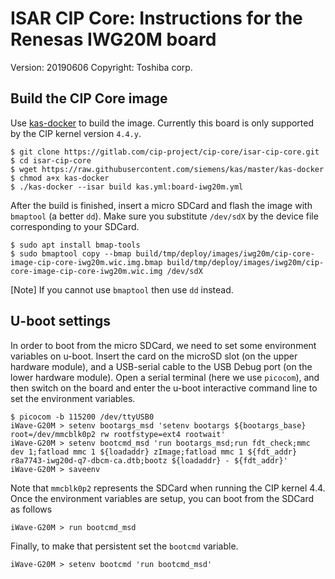 # ISAR CIP Core: Instructions for the Renesas IWG20M board

Version: 20190606
Copyright: Toshiba corp.

## Build the CIP Core image

Use [kas-docker](https://github.com/siemens/kas/blob/master/kas-docker) to build the image. Currently this board is only supported by the CIP kernel version `4.4.y`.

```
$ git clone https://gitlab.com/cip-project/cip-core/isar-cip-core.git
$ cd isar-cip-core
$ wget https://raw.githubusercontent.com/siemens/kas/master/kas-docker
$ chmod a+x kas-docker
$ ./kas-docker --isar build kas.yml:board-iwg20m.yml
```

After the build is finished, insert a micro SDCard and flash the image with `bmaptool` (a better `dd`). Make sure you substitute `/dev/sdX` by the device file corresponding to your SDCard.

```
$ sudo apt install bmap-tools
$ sudo bmaptool copy --bmap build/tmp/deploy/images/iwg20m/cip-core-image-cip-core-iwg20m.wic.img.bmap build/tmp/deploy/images/iwg20m/cip-core-image-cip-core-iwg20m.wic.img /dev/sdX
```

[Note] If you cannot use `bmaptool` then use `dd` instead.

## U-boot settings


In order to boot from the micro SDCard, we need to set some environment variables on u-boot. Insert the card on the microSD slot (on the upper hardware module), and a USB-serial cable to the USB Debug port (on the lower hardware module). Open a serial terminal (here we use `picocom`), and then switch on the board and enter the u-boot interactive command line to set the environment variables.

```
$ picocom -b 115200 /dev/ttyUSB0
iWave-G20M > setenv bootargs_msd 'setenv bootargs ${bootargs_base} root=/dev/mmcblk0p2 rw rootfstype=ext4 rootwait'
iWave-G20M > setenv bootcmd_msd 'run bootargs_msd;run fdt_check;mmc dev 1;fatload mmc 1 ${loadaddr} zImage;fatload mmc 1 ${fdt_addr} r8a7743-iwg20d-q7-dbcm-ca.dtb;bootz ${loadaddr} - ${fdt_addr}'
iWave-G20M > saveenv
```

Note that `mmcblk0p2` represents the SDCard when running the CIP kernel 4.4. Once the environment variables are setup, you can boot from the SDCard as follows

```
iWave-G20M > run bootcmd_msd
```

Finally, to make that persistent set the `bootcmd` variable.

```
iWave-G20M > setenv bootcmd 'run bootcmd_msd'
```
